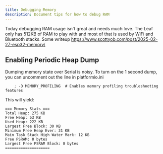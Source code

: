 ```yaml
---
title: Debugging Memory
description: Document tips for how to debug RAM
---
```


Today debugging RAM usage isn't great and needs much love. The Leaf only has 512KB of RAM to play with
and most of that is used by WiFi and Bluetooth stacks. Some writeup
https://www.scottyob.com/post/2025-02-27-esp32-memory/

## Enabling Periodic Heap Dump

Dumping memory state over Serial is noisy. To turn on the 1 second dump, you can
uncomment out the line in platformio.ini

```
	; -D MEMORY_PROFILING  # Enables memory profiling troubleshooting features
```

This will yield:

```
=== Memory Stats ===
Total Heap: 275 KB
Free Heap: 53 KB
Used Heap: 222 KB
Largest Free Block: 30 KB
Minimum Free Heap Ever: 31 KB
Main Task Stack High Water Mark: 12 KB
Free PSRAM: 0 bytes
Largest Free PSRAM Block: 0 bytes
====================
```
